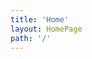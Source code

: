 ```yaml
---
title: 'Home'
layout: HomePage
path: '/'
---
```


<script src="https://apis.google.com/js/platform.js"></script>

<script>
  function onYtEvent(payload) {
    if (payload.eventType == 'subscribe') {
      // Add code to handle subscribe event.
    } else if (payload.eventType == 'unsubscribe') {
      // Add code to handle unsubscribe event.
    }
    if (window.console) { // for debugging only
      window.console.log('YT event: ', payload);
    }
  }
</script>

<div class="g-ytsubscribe" data-channelid="UCMvuVxLPE5VBjw0YH1uE4ig" data-layout="full" data-count="default" data-onytevent="onYtEvent"></div>
